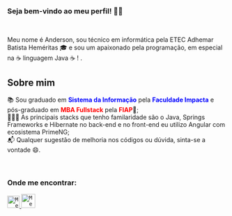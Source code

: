 ### Seja bem-vindo ao meu perfil! 👋🏾

<br>

Meu nome é Anderson, sou técnico em informática pela ETEC Adhemar Batista Heméritas 🎓 e sou um apaixonado pela programação, em especial na ☕ linguagem Java ☕ ! .

## Sobre mim
📚 Sou graduado em <b style="color: blue">Sistema da Informação</b> pela <b style="color: blue">Faculdade Impacta</b> e pós-graduado em <b style="color: red">MBA Fullstack</b> pela <b style="color: red">FIAP</b>🎯; <br/> 
👨🏾‍💻 As principais stacks que tenho familaridade são o Java, Springs Frameworks e Hibernate no back-end e no front-end eu utilizo Angular com ecosistema PrimeNG;<br/>
📬 Qualquer sugestão de melhoria nos códigos ou dúvida, sinta-se a vontade 😄.<br/>
  <br/><br/>
     
### Onde me encontrar:

<a href="https://br.linkedin.com/in/anderson-machado368">
  <code><img alt="Meu linkedin" width="28" src="https://img.icons8.com/fluent/48/000000/linkedin.png" /></code>
</a>

<a href="mailto:anderson361163@gmail.com">
  <code><img alt="Meu e-mail" width="32" src="https://img.icons8.com/fluent/48/000000/gmail--v1.png" /></code>
</a>
 

